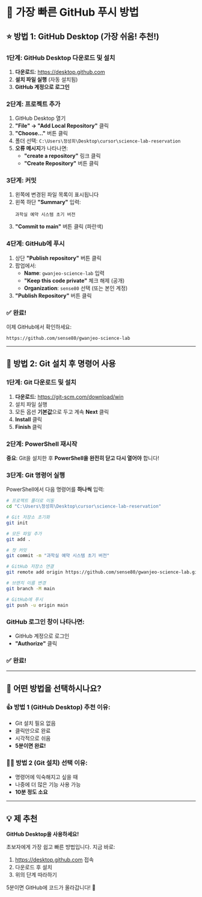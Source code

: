 # 🚀 가장 빠른 GitHub 푸시 방법

## ⭐ 방법 1: GitHub Desktop (가장 쉬움! 추천!)

### 1단계: GitHub Desktop 다운로드 및 설치

1. **다운로드**: https://desktop.github.com
2. **설치 파일 실행** (자동 설치됨)
3. **GitHub 계정으로 로그인**

### 2단계: 프로젝트 추가

1. GitHub Desktop 열기
2. **"File" → "Add Local Repository"** 클릭
3. **"Choose..."** 버튼 클릭
4. 폴더 선택: `C:\Users\정성희\Desktop\cursor\science-lab-reservation`
5. **오류 메시지**가 나타나면:
   - **"create a repository"** 링크 클릭
   - **"Create Repository"** 버튼 클릭

### 3단계: 커밋

1. 왼쪽에 변경된 파일 목록이 표시됩니다
2. 왼쪽 하단 **"Summary"** 입력:
   ```
   과학실 예약 시스템 초기 버전
   ```
3. **"Commit to main"** 버튼 클릭 (파란색)

### 4단계: GitHub에 푸시

1. 상단 **"Publish repository"** 버튼 클릭
2. 팝업에서:
   - **Name**: `gwanjeo-science-lab` 입력
   - **"Keep this code private"** 체크 해제 (공개)
   - **Organization**: `sense80` 선택 (또는 본인 계정)
3. **"Publish Repository"** 버튼 클릭

### ✅ 완료!

이제 GitHub에서 확인하세요:
```
https://github.com/sense80/gwanjeo-science-lab
```

---

## 🔧 방법 2: Git 설치 후 명령어 사용

### 1단계: Git 다운로드 및 설치

1. **다운로드**: https://git-scm.com/download/win
2. 설치 파일 실행
3. 모든 옵션 **기본값**으로 두고 계속 **Next** 클릭
4. **Install** 클릭
5. **Finish** 클릭

### 2단계: PowerShell 재시작

**중요**: Git을 설치한 후 **PowerShell을 완전히 닫고 다시 열어야** 합니다!

### 3단계: Git 명령어 실행

PowerShell에서 다음 명령어를 **하나씩** 입력:

```bash
# 프로젝트 폴더로 이동
cd "C:\Users\정성희\Desktop\cursor\science-lab-reservation"

# Git 저장소 초기화
git init

# 모든 파일 추가
git add .

# 첫 커밋
git commit -m "과학실 예약 시스템 초기 버전"

# GitHub 저장소 연결
git remote add origin https://github.com/sense80/gwanjeo-science-lab.git

# 브랜치 이름 변경
git branch -M main

# GitHub에 푸시
git push -u origin main
```

### GitHub 로그인 창이 나타나면:
- GitHub 계정으로 로그인
- **"Authorize"** 클릭

### ✅ 완료!

---

## 🎯 어떤 방법을 선택하시나요?

### 👍 **방법 1 (GitHub Desktop)** 추천 이유:
- Git 설치 필요 없음
- 클릭만으로 완료
- 시각적으로 쉬움
- **5분이면 완료!**

### 👨‍💻 **방법 2 (Git 설치)** 선택 이유:
- 명령어에 익숙해지고 싶을 때
- 나중에 더 많은 기능 사용 가능
- **10분 정도 소요**

---

## 💡 제 추천

**GitHub Desktop을 사용하세요!** 

초보자에게 가장 쉽고 빠른 방법입니다. 지금 바로:

1. https://desktop.github.com 접속
2. 다운로드 후 설치
3. 위의 단계 따라하기

5분이면 GitHub에 코드가 올라갑니다! 🚀

